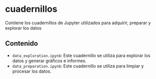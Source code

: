 # cuadernillos

Contiene los cuadernillos de Jupyter utilizados para adquirir, preparar y explorar los datos

## Contenido

- `data_exploration.ipynb`: Este cuadernillo se utiliza para explorar los datos y generar gráficos e informes.
- `data_preparation.ipynb`: Este cuadernillo se utiliza para limpiar y procesar los datos.